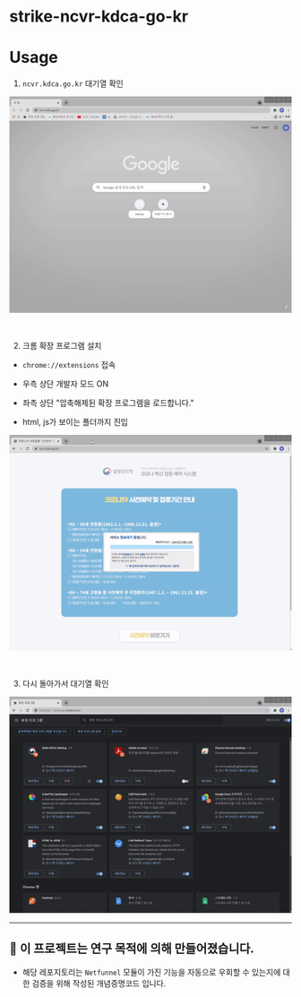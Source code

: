 # strike-ncvr-kdca-go-kr
# Usage

1. `ncvr.kdca.go.kr` 대기열 확인

![](assets/waiting.gif)

<br/>

2. 크롬 확장 프로그램 설치

- `chrome://extensions` 접속

- 우측 상단 개발자 모드 ON

- 좌측 상단 "압축해제된 확장 프로그램을 로드합니다."

- html, js가 보이는 폴더까지 진입

![](assets/install.gif)

<br/>

3. 다시 돌아가서 대기열 확인

![](assets/exploit.gif)

---

## 🧪 이 프로젝트는 연구 목적에 의해 만들어졌습니다.

- 해당 레포지토리는 `Netfunnel` 모듈이 가진 기능을 자동으로 우회할 수 있는지에 대한 검증을 위해 작성된 개념증명코드 입니다.

